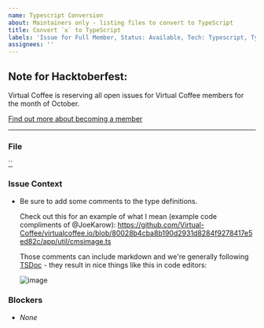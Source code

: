 ```yaml
---
name: Typescript Conversion
about: Maintainers only - listing files to convert to TypeScript
title: Convert `x` to TypeScript
labels: 'Issue for Full Member, Status: Available, Tech: Typescript, Type: enhancement'
assignees: ''
---
```


## Note for Hacktoberfest:

Virtual Coffee is reserving all open issues for Virtual Coffee members for the month of October.

[Find out more about becoming a member](https://virtualcoffee.io/join)

---

### File

[``](https://github.com/Virtual-Coffee/virtualcoffee.io/blob/main/)

### Issue Context

- Be sure to add some comments to the type definitions.

  Check out this for an example of what I mean (example code compliments of @JoeKarow): https://github.com/Virtual-Coffee/virtualcoffee.io/blob/80028b4cba8b190d2931d8284f9278417e5ed82c/app/util/cmsimage.ts

  Those comments can include markdown and we're generally following [TSDoc](https://tsdoc.org/) - they result in nice things like this in code editors:

  ![image](https://user-images.githubusercontent.com/360261/195376412-53802380-3527-4d5d-bfba-2ac96aebaea6.png)

### Blockers

- _None_
